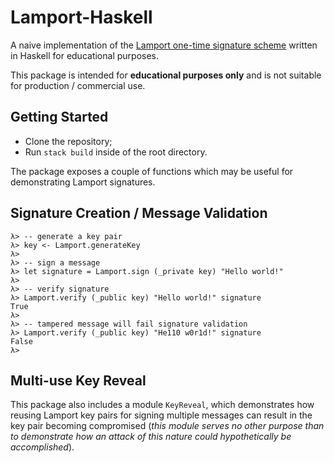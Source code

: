 # Lamport-Haskell
A naive implementation of the [Lamport one-time signature scheme](https://en.wikipedia.org/wiki/Lamport_signature) written in Haskell for educational purposes.

This package is intended for **educational purposes only** and is not suitable for production / commercial use.

## Getting Started
- Clone the repository;
- Run `stack build` inside of the root directory.

The package exposes a couple of functions which may be useful for demonstrating Lamport signatures.

## Signature Creation / Message Validation
```
λ> -- generate a key pair
λ> key <- Lamport.generateKey
λ>
λ> -- sign a message
λ> let signature = Lamport.sign (_private key) "Hello world!"
λ>
λ> -- verify signature
λ> Lamport.verify (_public key) "Hello world!" signature
True
λ>
λ> -- tampered message will fail signature validation
λ> Lamport.verify (_public key) "He110 w0r1d!" signature
False
λ>
```

## Multi-use Key Reveal
This package also includes a module `KeyReveal`, which demonstrates how reusing Lamport key pairs for signing multiple messages can result in the key pair becoming compromised (*this module serves no other purpose than to demonstrate how an attack of this nature could hypothetically be accomplished*).
